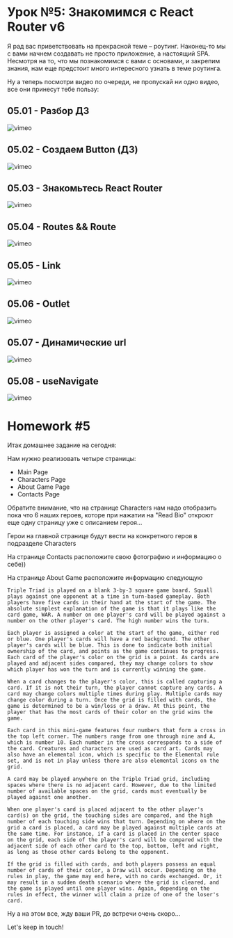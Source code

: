 # Урок №5: Знакомимся с React Router v6

Я рад вас приветствовать на прекрасной теме – роутинг. Наконец-то мы с вами начнем создавать не просто приложение, а
настоящий SPA. Несмотря на то, что мы познакомимся с вами с основами, и закрепим знания, нам еще предстоит много
интересного узнать в теме роутинга.

Ну а теперь посмотри видео по очереди, не пропускай ни одно видео, все они принесут тебе пользу:

## 05.01 - Разбор ДЗ

![vimeo](https://vimeo.com/702938305)

## 05.02 - Создаем Button (ДЗ)

![vimeo](https://vimeo.com/702934189)

## 05.03 - Знакомьтесь React Router

![vimeo](https://vimeo.com/702934884)

## 05.04 - Routes && Route

![vimeo](https://vimeo.com/702935208)

## 05.05 - Link

![vimeo](https://vimeo.com/702935427)

## 05.06 - Outlet

![vimeo](https://vimeo.com/702935623)

## 05.07 - Динамические url

![vimeo](https://vimeo.com/702936154)

## 05.08 - useNavigate

![vimeo](https://vimeo.com/702936381)

# Homework #5

Итак домашнее задание на сегодня:

Нам нужно реализовать четыре страницы:

- Main Page
- Characters Page
- About Game Page
- Contacts Page

Обратите внимание, что на странице Characters нам надо отобразить пока что 6 наших героев, которе при нажатии на "Read
Bio" откроют еще одну страницу уже с описанием героя...

Герои на главной странице будут вести на конкретного героя в подразделе Characters

На странице Contacts расположите свою фотографию и информацию о себе))

На странице About Game расположите информацию следующую

```text
Triple Triad is played on a blank 3-by-3 square game board. Squall plays against one opponent at a time in turn-based gameplay. Both players have five cards in their hand at the start of the game. The absolute simplest explanation of the game is that it plays like the card game, WAR. A number on one player's card will be played against a number on the other player's card. The high number wins the turn.

Each player is assigned a color at the start of the game, either red or blue. One player's cards will have a red background. The other player's cards will be blue. This is done to indicate both initial ownership of the card, and points as the game continues to progress. Each card of the player's color on the grid is a point. As cards are played and adjacent sides compared, they may change colors to show which player has won the turn and is currently winning the game.

When a card changes to the player's color, this is called capturing a card. If it is not their turn, the player cannot capture any cards. A card may change colors multiple times during play. Multiple cards may change color during a turn. Once the grid is filled with cards, the game is determined to be a win/loss or a draw. At this point, the player that has the most cards of their color on the grid wins the game.

Each card in this mini-game features four numbers that form a cross in the top left corner. The numbers range from one through nine and A, which is number 10. Each number in the cross corresponds to a side of the card. Creatures and characters are used as card art. Cards may also have an elemental icon, which is specific to the Elemental rule set, and is not in play unless there are also elemental icons on the grid.

A card may be played anywhere on the Triple Triad grid, including spaces where there is no adjacent card. However, due to the limited number of available spaces on the grid, cards must eventually be played against one another.

When one player's card is placed adjacent to the other player's card(s) on the grid, the touching sides are compared, and the high number of each touching side wins that turn. Depending on where on the grid a card is placed, a card may be played against multiple cards at the same time. For instance, if a card is placed in the center space on the grid, each side of the player's card will be compared with the adjacent side of each other card to the top, bottom, left and right, as long as those other cards belong to the opponent.

If the grid is filled with cards, and both players possess an equal number of cards of their color, a Draw will occur. Depending on the rules in play, the game may end here, with no cards exchanged. Or, it may result in a sudden death scenario where the grid is cleared, and the game is played until one player wins. Again, depending on the rules in effect, the winner will claim a prize of one of the loser's card.
```

Ну а на этом все, жду ваши PR, до встречи очень скоро...

Let's keep in touch!
